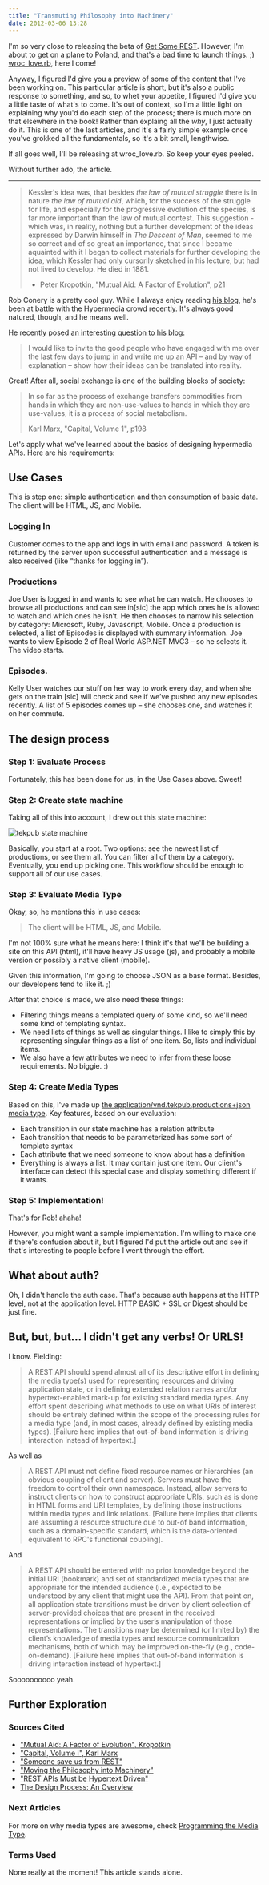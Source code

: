 ```yaml
---
title: "Transmuting Philosophy into Machinery"
date: 2012-03-06 13:28
---
```


I'm so very close to releasing the beta of [Get Some REST](http://designinghypermediaapis.com/). 
However, I'm about to get on a plane to Poland, and that's a bad time to launch
things. ;) [wroc\_love.rb](http://wrocloverb.com/), here I come!

Anyway, I figured I'd give you a preview of some of the content that I've been
working on. This particular article is short, but it's also a public response
to something, and so, to whet your appetite, I figured I'd give you a little
taste of what's to come. It's out of context, so I'm a little light on
explaining why you'd do each step of the process; there is much more on that
elsewhere in the book! Rather than explaing all the _why_, I just actually do
it. This is one of the last articles, and it's a fairly simple example once
you've grokked all the fundamentals, so it's a bit small, lengthwise.

If all goes well, I'll be releasing at wroc\_love.rb. So keep your eyes peeled.

Without further ado, the article.

<hr/> 

> Kessler's idea was, that besides _the law of mutual struggle_ there is in
> nature _the law of mutual aid_, which, for the success of the struggle for
> life, and especially for the progressive evolution of the species, is far
> more important than the law of mutual contest. This suggestion - which was,
> in reality, nothing but a further development of the ideas expressed by
> Darwin himself in _The Descent of Man_, seemed to me so correct and of so
> great an importance, that since I became aquainted with it I began to collect
> materials for further developing the idea, which Kessler had only cursorily
> sketched in his lecture, but had not lived to develop. He died in 1881.
> 
> - Peter Kropotkin, "Mutual Aid: A Factor of Evolution", p21


Rob Conery is a pretty cool guy. While I always enjoy reading <a href="http://blog.wekeroad.com/">his blog</a>, he's
been at battle with the Hypermedia crowd recently. It's always good natured,
though, and he means well.

He recently posed <a href="http://wekeroad.com/2012/03/03/moving-the-philosophy-into-machinery/">an interesting question to his blog</a>:

> I would like to invite the good people who have engaged with me over the last
> few days to jump in and write me up an API – and by way of explanation – show
> how their ideas can be translated into reality.

Great! After all, social exchange is one of the building blocks of society:

> In so far as the process of exchange transfers commodities from hands in
> which they are non-use-values to hands in which they are use-values, it is a
> process of social metabolism.
> 
> Karl Marx, "Capital, Volume 1", p198

Let's apply what we've learned about the basics of designing
hypermedia APIs. Here are his requirements:

## Use Cases

This is step one: simple authentication and then consumption of basic data. The client will be HTML, JS, and Mobile.

### Logging In

Customer comes to the app and logs in with email and password. A token is returned by the server upon successful authentication and a message is also received (like “thanks for logging in”).

### Productions

Joe User is logged in and wants to see what he can watch. He chooses to browse all productions and can see in[sic] the app which ones he is allowed to watch and which ones he isn’t. He then chooses to narrow his selection by category: Microsoft, Ruby, Javascript, Mobile. Once a production is selected, a list of Episodes is displayed with summary information. Joe wants to view Episode 2 of Real World ASP.NET MVC3 – so he selects it. The video starts.

### Episodes.

Kelly User watches our stuff on her way to work every day, and when she gets on the train [sic] will check and see if we’ve pushed any new episodes recently. A list of 5 episodes comes up – she chooses one, and watches it on her commute.


## The design process

### Step 1: Evaluate Process

Fortunately, this has been done for us, in the Use Cases above. Sweet!

### Step 2: Create state machine

Taking all of this into account, I drew out this state machine:

![tekpub state machine](/images/tekpub_state_machine.png)

Basically, you start at a root. Two options: see the newest list of
productions, or see them all. You can filter all of them by a category.
Eventually, you end up picking one. This workflow should be enough to support
all of our use cases.

### Step 3: Evaluate Media Type

Okay, so, he mentions this in use cases:

> The client will be HTML, JS, and Mobile.

I'm not 100% sure what he means here: I think it's that we'll be building a
site on this API (html), it'll have heavy JS usage (js), and probably a mobile
version or possibly a native client (mobile).

Given this information, I'm going to choose JSON as a base format. Besides,
our developers tend to like it. ;)

After that choice is made, we also need these things:

- Filtering things means a templated query of some kind, so we'll need some
  kind of templating syntax.
- We need lists of things as well as singular things. I like to simply this by
  representing singular things as a list of one item. So, lists and individual
  items.
- We also have a few attributes we need to infer from these loose requirements.
  No biggie. :)

### Step 4: Create Media Types

Based on this, I've made up [the application/vnd.tekpub.productions+json media type](/tekpub-productions.html). Key features, based on our evaluation:

- Each transition in our state machine has a relation attribute
- Each transition that needs to be parameterized has some sort of template
  syntax
- Each attribute that we need someone to know about has a definition
- Everything is always a list. It may contain just one item. Our client's
  interface can detect this special case and display something different if it
  wants.

### Step 5: Implementation!

That's for Rob! ahaha!

However, you might want a sample implementation. I'm willing to make one if
there's confusion about it, but I figured I'd put the article out and see if
that's interesting to people before I went through the effort.

## What about auth?

Oh, I didn't handle the auth case. That's because auth happens at the HTTP
level, not at the application level. HTTP BASIC + SSL or Digest should be just
fine.

## But, but, but... I didn't get any verbs! Or URLS!

I know. Fielding:

> A REST API should spend almost all of its descriptive effort in defining the
> media type(s) used for representing resources and driving application state,
> or in defining extended relation names and/or hypertext-enabled mark-up for
> existing standard media types. Any effort spent describing what methods to
> use on what URIs of interest should be entirely defined within the scope of
> the processing rules for a media type (and, in most cases, already defined by
> existing media types). [Failure here implies that out-of-band information is
> driving interaction instead of hypertext.]

As well as

> A REST API must not define fixed resource names or hierarchies (an obvious
> coupling of client and server). Servers must have the freedom to control
> their own namespace. Instead, allow servers to instruct clients on how to
> construct appropriate URIs, such as is done in HTML forms and URI templates,
> by defining those instructions within media types and link relations.
> [Failure here implies that clients are assuming a resource structure due to
> out-of band information, such as a domain-specific standard, which is the
> data-oriented equivalent to RPC's functional coupling].

And 

> A REST API should be entered with no prior knowledge beyond the initial URI
> (bookmark) and set of standardized media types that are appropriate for the
> intended audience (i.e., expected to be understood by any client that might
> use the API). From that point on, all application state transitions must be
> driven by client selection of server-provided choices that are present in the
> received representations or implied by the user’s manipulation of those
> representations. The transitions may be determined (or limited by) the
> client’s knowledge of media types and resource communication mechanisms, both
> of which may be improved on-the-fly (e.g., code-on-demand). [Failure here
> implies that out-of-band information is driving interaction instead of
> hypertext.]

Soooooooooo yeah.

## Further Exploration

### Sources Cited

* ["Mutual Aid: A Factor of Evolution", Kropotkin](http://www.amazon.com/Mutual-Aid-Evolution-Peter-Kropotkin/dp/0875580246)
* ["Capital, Volume I", Karl Marx](http://www.amazon.com/Capital-Critique-Political-Economy-Classics/dp/0140445684/ref=sr_1_1?s=books&ie=UTF8&qid=1331214700&sr=1-1)
* ["Someone save us from REST"](http://wekeroad.com/2012/02/28/someone-save-us-from-rest/)
* ["Moving the Philosophy into Machinery"](http://wekeroad.com/2012/03/03/moving-the-philosophy-into-machinery/)
* ["REST APIs Must be Hypertext Driven"](http://roy.gbiv.com/untangled/2008/rest-apis-must-be-hypertext-driven)
* [The Design Process: An Overview](/nodes/the-design-process-an-overview)

### Next Articles

For more on why media types are awesome, check [Programming the Media Type](#).

### Terms Used

None really at the moment! This article stands alone.


